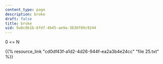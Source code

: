 ```yaml
---
content_type: page
description: broke
draft: false
title: broke
uid: 9a8c0b1b-6fdf-4b45-ae9a-3830f89c9244
---
```

0 \<= N

{{% resource_link "cd0df43f-a1d2-4d26-944f-ea2a3b4e24cc" "file 25.txt" %}}